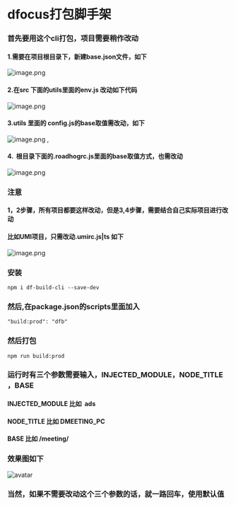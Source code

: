 # dfocus打包脚手架


### 首先要用这个cli打包，项目需要稍作改动
#### 1.需要在项目根目录下，新建base.json文件，如下
![image.png](https://cdn.nlark.com/yuque/0/2019/png/93166/1577083181212-566a20b7-3d02-419c-9459-f619ba613d0f.png#align=left&display=inline&height=814&name=image.png&originHeight=1628&originWidth=2666&size=495969&status=done&style=none&width=1333)

#### 2.在src 下面的utils里面的env.js 改动如下代码
![image.png](https://cdn.nlark.com/yuque/0/2019/png/93166/1577075613857-0c95faa7-07ea-4b90-992c-9c052be5aeee.png#align=left&display=inline&height=681&name=image.png&originHeight=1362&originWidth=2276&size=341946&status=done&style=none&width=1138)

#### 3.utils 里面的 config.js的base取值需改动，如下

![image.png](https://cdn.nlark.com/yuque/0/2019/png/93166/1577075792485-e9289749-bfc9-4ac0-943b-d088d6df5308.png#align=left&display=inline&height=662&name=image.png&originHeight=1324&originWidth=2266&size=507414&status=done&style=none&width=1133)
,
#### 4.  根目录下面的.roadhogrc.js里面的base取值方式，也需改动

![image.png](https://cdn.nlark.com/yuque/0/2019/png/93166/1577075938436-02a40c41-8182-4d10-bd96-f1c01cb3726a.png#align=left&display=inline&height=662&name=image.png&originHeight=1324&originWidth=2016&size=417596&status=done&style=none&width=1008)

### 注意
#### 1，2步骤，所有项目都要这样改动，但是3,4步骤，需要结合自己实际项目进行改动
#### 比如UMI项目，只需改动.umirc.js|ts 如下
![image.png](https://cdn.nlark.com/yuque/0/2019/png/93166/1577077110861-b0d8b2d1-687d-4872-b6b9-db2cf374360d.png#align=left&display=inline&height=580&name=image.png&originHeight=1160&originWidth=1890&size=303091&status=done&style=none&width=945)


### 安装
```
npm i df-build-cli --save-dev
```


### 然后,在package.json的scripts里面加入

```
"build:prod": "dfb"
```


### 然后打包

```
npm run build:prod
```

### 运行时有三个参数需要输入，INJECTED_MODULE，NODE_TITLE ，BASE
#### INJECTED_MODULE 比如  ads
#### NODE_TITLE 比如 DMEETING_PC
#### BASE 比如 /meeting/


### 效果图如下
![avatar](https://github.com/DFocusGroup/dfocus-build-cli/blob/master/doc/dfb.gif)
### 当然，如果不需要改动这个三个参数的话，就一路回车，使用默认值
